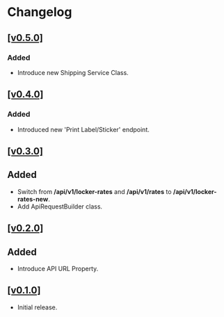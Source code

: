 # Changelog

## [[v0.5.0]](https://github.com/The-Courier-Guy/PUDO_Common/releases/tag/v0.5.0)

### Added

- Introduce new Shipping Service Class.

## [[v0.4.0]](https://github.com/The-Courier-Guy/PUDO_Common/releases/tag/v0.4.0)

### Added

- Introduced new 'Print Label/Sticker' endpoint.

## [[v0.3.0]](https://github.com/The-Courier-Guy/PUDO_Common/releases/tag/v0.3.0)

## Added

- Switch from **/api/v1/locker-rates** and **/api/v1/rates** to **/api/v1/locker-rates-new**.
- Add ApiRequestBuilder class.

## [[v0.2.0]](https://github.com/The-Courier-Guy/PUDO_Common/releases/tag/v0.2.0)

## Added

- Introduce API URL Property.

## [[v0.1.0]](https://github.com/The-Courier-Guy/PUDO_Common/releases/tag/v0.1.0)

- Initial release.
